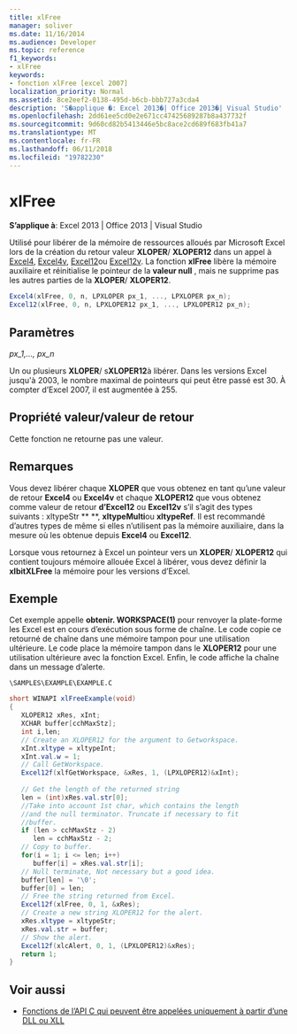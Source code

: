 ```yaml
---
title: xlFree
manager: soliver
ms.date: 11/16/2014
ms.audience: Developer
ms.topic: reference
f1_keywords:
- xlFree
keywords:
- fonction xlFree [excel 2007]
localization_priority: Normal
ms.assetid: 8ce2eef2-0138-495d-b6cb-bbb727a3cda4
description: 'S�applique �: Excel 2013�| Office 2013�| Visual Studio'
ms.openlocfilehash: 2dd61ee5cd0e2e671cc47425689287b8a437732f
ms.sourcegitcommit: 9d60cd82b5413446e5bc8ace2cd689f683fb41a7
ms.translationtype: MT
ms.contentlocale: fr-FR
ms.lasthandoff: 06/11/2018
ms.locfileid: "19782230"
---
```

# <a name="xlfree"></a>xlFree

 **S’applique à**: Excel 2013 | Office 2013 | Visual Studio 
  
Utilisé pour libérer de la mémoire de ressources alloués par Microsoft Excel lors de la création du retour valeur **XLOPER**/ **XLOPER12** dans un appel à [Excel4](excel4-excel12.md), [Excel4v](excel4v-excel12v.md), [Excel12](excel4-excel12.md)ou [Excel12v](excel4v-excel12v.md). La fonction **xlFree** libère la mémoire auxiliaire et réinitialise le pointeur de la **valeur null** , mais ne supprime pas les autres parties de la **XLOPER**/ **XLOPER12**.
  
```cs
Excel4(xlFree, 0, n, LPXLOPER px_1, ..., LPXLOPER px_n);
Excel12(xlFree, 0, n, LPXLOPER12 px_1, ..., LPXLOPER12 px_n);
```

## <a name="parameters"></a>Paramètres

 _px_1,..., px_n_
  
Un ou plusieurs **XLOPER**/ s**XLOPER12**à libérer. Dans les versions Excel jusqu'à 2003, le nombre maximal de pointeurs qui peut être passé est 30. À compter d’Excel 2007, il est augmentée à 255.
  
## <a name="property-valuereturn-value"></a>Propriété valeur/valeur de retour

Cette fonction ne retourne pas une valeur.
  
## <a name="remarks"></a>Remarques

Vous devez libérer chaque **XLOPER** que vous obtenez en tant qu’une valeur de retour **Excel4** ou **Excel4v** et chaque **XLOPER12** que vous obtenez comme valeur de retour **d’Excel12** ou **Excel12v** s’il s’agit des types suivants : xltypeStr ** **, **xltypeMulti**ou **xltypeRef**. Il est recommandé d’autres types de même si elles n’utilisent pas la mémoire auxiliaire, dans la mesure où les obtenue depuis **Excel4** ou **Excel12**.
  
Lorsque vous retournez à Excel un pointeur vers un **XLOPER**/ **XLOPER12** qui contient toujours mémoire allouée Excel à libérer, vous devez définir la **xlbitXLFree** la mémoire pour les versions d’Excel. 
  
## <a name="example"></a>Exemple

Cet exemple appelle **obtenir. WORKSPACE(1)** pour renvoyer la plate-forme les Excel est en cours d’exécution sous forme de chaîne. Le code copie ce retourné de chaîne dans une mémoire tampon pour une utilisation ultérieure. Le code place la mémoire tampon dans le **XLOPER12** pour une utilisation ultérieure avec la fonction Excel. Enfin, le code affiche la chaîne dans un message d’alerte. 
  
 `\SAMPLES\EXAMPLE\EXAMPLE.C`
  
```cs
short WINAPI xlFreeExample(void)
{
   XLOPER12 xRes, xInt;
   XCHAR buffer[cchMaxStz];
   int i,len;
   // Create an XLOPER12 for the argument to Getworkspace.
   xInt.xltype = xltypeInt;
   xInt.val.w = 1;
   // Call GetWorkspace.
   Excel12f(xlfGetWorkspace, &xRes, 1, (LPXLOPER12)&xInt);
   
   // Get the length of the returned string
   len = (int)xRes.val.str[0];
   //Take into account 1st char, which contains the length
   //and the null terminator. Truncate if necessary to fit
   //buffer.
   if (len > cchMaxStz - 2)
      len = cchMaxStz - 2;
   // Copy to buffer.
   for(i = 1; i <= len; i++)
      buffer[i] = xRes.val.str[i];
   // Null terminate, Not necessary but a good idea.
   buffer[len] = '\0';
   buffer[0] = len;
   // Free the string returned from Excel.
   Excel12f(xlFree, 0, 1, &xRes);
   // Create a new string XLOPER12 for the alert.
   xRes.xltype = xltypeStr;
   xRes.val.str = buffer;
   // Show the alert.
   Excel12f(xlcAlert, 0, 1, (LPXLOPER12)&xRes);
   return 1;
}
```

## <a name="see-also"></a>Voir aussi

- [Fonctions de l’API C qui peuvent être appelées uniquement à partir d’une DLL ou XLL](c-api-functions-that-can-be-called-only-from-a-dll-or-xll.md)

